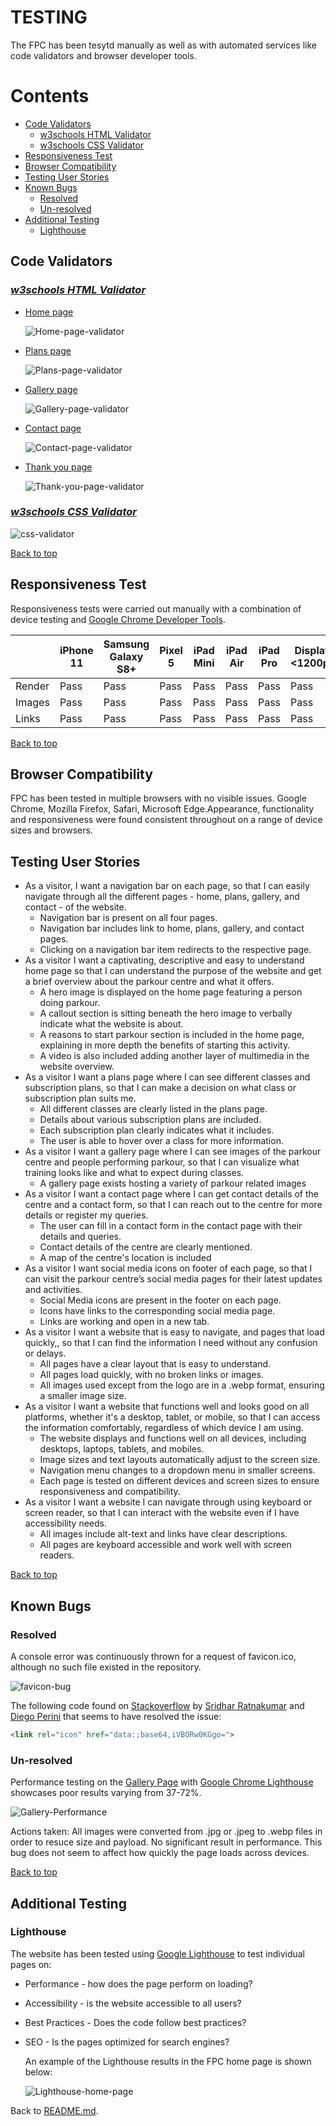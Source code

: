 # **TESTING**

The FPC has been tesytd manually as well as with automated services like code validators and browser developer tools.

# **Contents**

- [Code Validators](#code-validators)
  - [w3schools HTML Validator](#w3schools-html-validator)
  - [w3schools CSS Validator](#w3schools-css-validator)
- [Responsiveness Test](#responsiveness-test)
- [Browser Compatibility](#browser-compatibility)
- [Testing User Stories](#testing-user-stories)
- [Known Bugs](#known-bugs)
  - [Resolved](#resolved)
  - [Un-resolved](#un-resolved)
- [Additional Testing](#additional-testing)
  - [Lighthouse](#lighthouse)
  
## **Code Validators**

### *[w3schools HTML Validator](https://validator.w3.org)*

- [Home page](https://sergpapa.github.io/FPC/)
  
  ![Home-page-validator](assets/images/home-page-validator.png)

- [Plans page](https://sergpapa.github.io/FPC/plans.html)
  
  ![Plans-page-validator](assets/images/plans-page-validator.png)

- [Gallery page](https://sergpapa.github.io/FPC/gallery.html)
  
  ![Gallery-page-validator](assets/images/gallery-page-validator.png)

- [Contact page](https://sergpapa.github.io/FPC/contact.html)
  
  ![Contact-page-validator](assets/images/contact-page-validator.png)

- [Thank you page](https://sergpapa.github.io/FPC/thank-you.html)
  
  ![Thank-you-page-validator](assets/images/thank-you-page-validator.png)

### *[w3schools CSS Validator](https://jigsaw.w3.org/css-validator/)*

![css-validator](assets/images/home-page-css-validator.png)

[Back to top](#contents)

## **Responsiveness Test**

Responsiveness tests were carried out manually with a combination of device testing and [Google Chrome Developer Tools](https://developer.chrome.com/docs/devtools/).

|         |**iPhone 11**|**Samsung Galaxy S8+**| **Pixel 5**|**iPad Mini**|**iPad Air**|**iPad Pro**|**Display <1200px**|**Display >1200px**|
|---------|-------------|----------------------|------------|-------------|------------|------------|-------------------|-------------------|
|  Render |   Pass      |       Pass           |  Pass      |    Pass     |   Pass     |  Pass      | Pass              |      Pass         |
|  Images |   Pass      |       Pass           |  Pass      |    Pass     |   Pass     |  Pass      | Pass              |      Pass         |
|  Links  |   Pass      |       Pass           |  Pass      |    Pass     |   Pass     |  Pass      | Pass              |      Pass         |

[Back to top](#contents)

## **Browser Compatibility**

FPC has been tested in multiple browsers with no visible issues. Google Chrome, Mozilla Firefox, Safari, Microsoft Edge.Appearance, functionality and responsiveness were found consistent throughout on a range of device sizes and browsers.

## **Testing User Stories**

- As a visitor, I want a navigation bar on each page, so that I can easily navigate through all the different pages - home, plans, gallery, and contact - of the website.
  - Navigation bar is present on all four pages.
  - Navigation bar includes link to home, plans, gallery, and contact pages.
  - Clicking on a navigation bar item redirects to the respective page.
- As a visitor I want a captivating, descriptive and easy to understand home page so that I can understand the purpose of the website and get a brief overview about the parkour centre and what it offers.
  - A hero image is displayed on the home page featuring a person doing parkour.
  - A callout section is sitting beneath the hero image to verbally indicate what the website is about.
  - A reasons to start parkour section is included in the home page, explaining in more depth the benefits of starting this activity.
  - A video is also included adding another layer of multimedia in the website overview.
- As a visitor I want a plans page where I can see different classes and subscription plans, so that I can make a decision on what class or subscription plan suits me.
  - All different classes are clearly listed in the plans page.
  - Details about various subscription plans are included.
  - Each subscription plan clearly indicates what it includes.
  - The user is able to hover over a class for more information.
- As a visitor I want a gallery page where I can see images of the parkour centre and people performing parkour, so that I can visualize what training looks like and what to expect during classes.
  - A gallery page exists hosting a variety of parkour related images
- As a visitor I want a contact page where I can get contact details of the centre and a contact form, so that I can reach out to the centre for more details or register my queries.
  - The user can fill in a contact form in the contact page with their details and queries.
  - Contact details of the centre are clearly mentioned.
  - A map of the centre's location is included
- As a visitor I want social media icons on footer of each page, so that I can visit the parkour centre’s social media pages for their latest updates and activities.
  - Social Media icons are present in the footer on each page.
  - Icons have links to the corresponding social media page.
  - Links are working and open in a new tab.
- As a visitor I want a website that is easy to navigate, and pages that load quickly,, so that I can find the information I need without any confusion or delays.
  - All pages have a clear layout that is easy to understand.
  - All pages load quickly, with no broken links or images.
  - All images used except from the logo are in a .webp format, ensuring a smaller image size.
- As a visitor I want a website that functions well and looks good on all platforms, whether it's a desktop, tablet, or mobile, so that I can access the information comfortably, regardless of which device I am using.
  - The website displays and functions well on all devices, including desktops, laptops, tablets, and mobiles.
  - Image sizes and text layouts automatically adjust to the screen size.
  - Navigation menu changes to a dropdown menu in smaller screens.
  - Each page is tested on different devices and screen sizes to ensure responsiveness and compatibility.
- As a visitor I want a website I can navigate through using keyboard or screen reader, so that I can interact with the website even if I have accessibility needs.
  - All images include alt-text and links have clear descriptions.
  - All pages are keyboard accessible and work well with screen readers.

[Back to top](#contents)

## **Known Bugs**

### **Resolved**

A console error was continuously thrown for a request of favicon.ico, although no such file existed in the repository.

![favicon-bug](assets/images/favicon-bug.png)

The following code found on [Stackoverflow](https://stackoverflow.com/questions/1321878/how-to-prevent-favicon-ico-requests) by [Sridhar Ratnakumar](https://stackoverflow.com/users/55246/sridhar-ratnakumar) and [Diego Perini](https://stackoverflow.com/users/445673/diego-perini) that seems to have resolved the issue:

~~~ html
<link rel="icon" href="data:;base64,iVBORw0KGgo=">
~~~

### **Un-resolved**

Performance testing on the [Gallery Page](https://sergpapa.github.io/FPC/gallery.html) with [Google Chrome Lighthouse](https://developer.chrome.com/docs/lighthouse/overview/) showcases poor results varying from 37-72%.

![Gallery-Performance](assets/images/performance-bug.png)

Actions taken: All images were converted from .jpg or .jpeg to .webp files in order to resuce size and payload. No significant result in performance. This bug does not seem to affect how quickly the page loads across devices.

[Back to top](#contents)

## **Additional Testing**

### **Lighthouse**

The website has been tested using [Google Lighthouse](https://developer.chrome.com/docs/lighthouse/overview/) to test individual pages on:

- Performance - how does the page perform on loading?
- Accessibility - is the website accessible to all users?
- Best Practices - Does the code follow best practices?
- SEO - Is the pages optimized for search engines?
  
  An example of the Lighthouse results in the FPC home page is shown below:

  ![Lighthouse-home-page](assets/images/lighthouse-home-page.png)

Back to [README.md](./README.md#testing).
